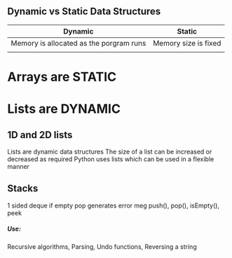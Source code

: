 ## Dynamic vs Static Data Structures

| Dynamic                                 | Static               |
| --------------------------------------- | -------------------- |
| Memory is allocated as the porgram runs | Memory size is fixed |
|                                         |                      |
# Arrays are STATIC
# Lists are DYNAMIC

## 1D and 2D lists
Lists are dynamic data structures
The size of a list can be increased or decreased as required
Python uses lists which can be used in a flexible manner

## Stacks
1 sided deque
if empty pop generates error meg
push(), pop(), isEmpty(), peek

##### Use:
Recursive algorithms, Parsing, Undo functions, Reversing a string